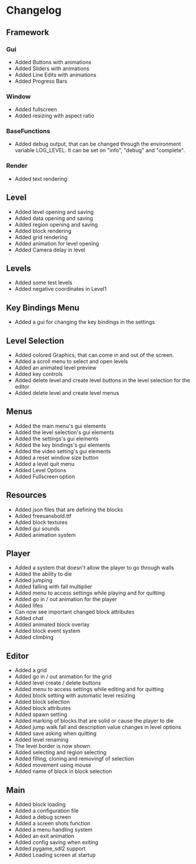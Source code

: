 # Changelog
## Framework
### Gui
- Added Buttons with animations
- Added Sliders with animations
- Added Line Edits with animations
- Added Progress Bars
### Window
- Added fullscreen
- Added resizing with aspect ratio
### BaseFunctions
- Added debug output, that can be changed through the environment variable LOG_LEVEL. It can be set on "info", "debug" and "complete".
### Render
- Added text rendering
## Level
- Added level opening and saving
- Added data opening and saving
- Added region opening and saving
- Added block rendering
- Added grid rendering
- Added animation for level opening
- Added Camera delay in level
## Levels
- Added some test levels
- Added negative coordinates in Level1
## Key Bindings Menu
- Added a gui for changing the key bindings in the settings
## Level Selection
- Added colored Graphics, that can come in and out of the screen.
- Added a scroll menu to select and open levels
- Added an animated level preview
- Added key controls
- Added delete level and create level buttons in the level selection for the editor
- Added delete level and create level menus
## Menus
- Added the main menu's gui elements
- Added the level selection's gui elements
- Added the settings's gui elements
- Added the key bindings's gui elements
- Added the video setting's gui elements
- Added a reset window size button
- Added a level quit menu
- Added Level Options
- Added Fullscreen option
## Resources
- Added json files that are defining the blocks
- Added freesansbold.ttf
- Added block textures
- Added gui sounds
- Added animation system
## Player
- Added a system that doesn't allow the player to go through walls
- Added the ability to die
- Added jumping
- Added falling with fall multiplier
- Added menu to access settings while playing and for quitting
- Added go in / out animation for the player
- Added lifes
- Can now see important changed block attributes
- Added chat
- Added animated block overlay
- Added block event system
- Added climbing
## Editor
- Added a grid
- Added go in / out animation for the grid
- Added level create / delete buttons
- Added menu to access settings while editing and for quitting
- Added block setting with automatic level resizing
- Added block selection
- Added block attributes
- Added spawn setting
- Added marking of blocks that are solid or cause the player to die
- Added jump walk fall and description value changes in level options
- Added save asking when quitting
- Added level renaming
- The level border is now shown
- Added selecting and region selecting
- Added filling, cloning and removingf of selection
- Added movement using mouse
- Added name of block in block selection
## Main
- Added block loading
- Added a configuration file
- Added a debug screen
- Added a screen shots function
- Added a menu handling system
- Added an exit animation
- Added config saving when exiting
- Added pygame_sdl2 support
- Added Loading screen at startup
